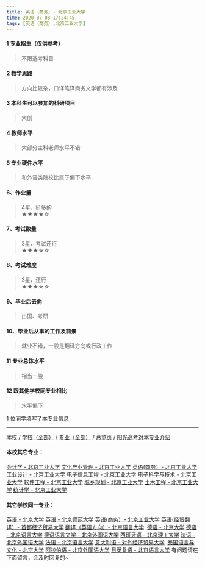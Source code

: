 ```yaml
---
title: 英语（商务）- 北京工业大学
time: 2020-07-08 17:24:45
tags: [英语（商务）,北京工业大学]
---
```

#### 1 专业招生（仅供参考）  
> 不限选考科目 



#### 2 教学思路  
> 方向比较杂，口译笔译商务文学都有涉及



#### 3 本科生可以参加的科研项目  
>  大创



#### 4 教师水平
> 大部分主科老师水平不错



#### 5 专业硬件水平
> 和外语类院校比属于偏下水平



#### 6、作业量
> 4星，挺多的  
★★★★☆



#### 7、考试数量  
> 3星，考试还行   
★★★☆☆



#### 8、考试难度  
> 3星，还行   
★★★☆☆



#### 9、毕业后去向  
> 出国、考研



#### 10、毕业后从事的工作及前景  
> 就业不错，一般是翻译方向或行政工作



#### 11 专业总体水平 
> 相当一般



####  12 跟其他学校同专业相比 
> 水平偏下



1 位同学填写了本专业信息
***
[本校](https://univgo.github.io/2020/07/08/ded1252ce2d5) / [学校（全部）](https://univgo.github.io/2020/07/08/3efa6bcca419) / [专业（全部）](https://univgo.github.io/2020/07/08/2d4c6d3552c2) / [总览页](https://univgo.github.io/2020/07/08/445daeb4fa00) / [阳光高考对本专业介绍](http://gaokao.chsi.com.cn/sch/zyk/view.do?schId=73394534&specId=73383483)
#### 本校其它专业：
[会计学 - 北京工业大学](https://univgo.github.io/2020/07/08/010c80d0566b)
[文化产业管理 - 北京工业大学](https://univgo.github.io/2020/07/08/45a980a6b8c6)
[英语(商务）- 北京工业大学](https://univgo.github.io/2020/07/08/e24df7ec2a30)
[工业设计 - 北京工业大学](https://univgo.github.io/2020/07/08/9adc32b162f9)
[电子信息工程 - 北京工业大学](https://univgo.github.io/2020/07/08/935f8b4dc83f)
[电子科学与技术 - 北京工业大学](https://univgo.github.io/2020/07/08/349a571c8cbb)
[软件工程 - 北京工业大学](https://univgo.github.io/2020/07/08/fe7eac515ee2)
[城乡规划 - 北京工业大学](https://univgo.github.io/2020/07/08/608d0f13dc58)
[土木工程 - 北京工业大学](https://univgo.github.io/2020/07/08/897ea4d65bab)
[统计学 - 北京工业大学](https://univgo.github.io/2020/07/08/7d413fc80aa5)
#### 其它学校同一专业：
[英语 - 北京大学](https://univgo.github.io/2020/07/08/0fbdd57bb5ff)
[英语 - 北京师范大学](https://univgo.github.io/2020/07/08/fb1451957ef8)
[英语(商务）- 北京工业大学](https://univgo.github.io/2020/07/08/e24df7ec2a30)
[英语(经贸翻译）- 首都经济贸易大学](https://univgo.github.io/2020/07/08/f125c53d8ec3)
[翻译（英语方向）- 北京语言大学](https://univgo.github.io/2020/07/08/dc7bfdf40376) 
[德语 - 北京大学](https://univgo.github.io/2020/07/08/8156427c0203)
[德语 - 北京语言大学](https://univgo.github.io/2020/07/08/64a1801b0d5a)
[德语语言文学 - 北京外国语大学](https://univgo.github.io/2020/07/08/fe641906d789)
[西班牙语 - 北京理工大学](https://univgo.github.io/2020/07/08/e0901a0de766)
[法语 - 北京外国语大学](https://univgo.github.io/2020/07/08/e666d920c112)
[法语 - 北京语言大学](https://univgo.github.io/2020/07/08/1ca0158bb953)
[意大利语 - 对外经济贸易大学](https://univgo.github.io/2020/07/08/08a3917b473c) 
[泰国语言与文化 - 北京大学](https://univgo.github.io/2020/07/08/5f7866d1dab8)
[阿拉伯语 - 北京外国语大学](https://univgo.github.io/2020/07/08/9b03fdebe75d)
[日英复语 - 北京语言大学](https://univgo.github.io/2020/07/08/eb631d6c97eb)
有问题请在下面留言，会及时回复的~